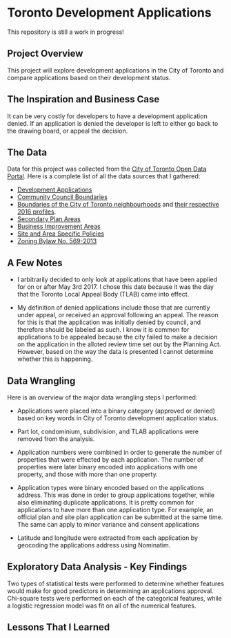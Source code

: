 # Toronto Development Applications

This repository is still a work in progress!

## Project Overview

This project will explore development applications in the City of Toronto and compare applications based on their development status.

## The Inspiration and Business Case

It can be very costly for developers to have a development application denied. If an application is denied the developer is left to either go back to the drawing board, or appeal the decision. 

## The Data

Data for this project was collected from the [City of Toronto Open Data Portal](https://open.toronto.ca/). Here is a complete list of all the data sources that I gathered:

- [Development Applications](https://open.toronto.ca/dataset/development-applications/)
- [Community Council Boundaries](https://open.toronto.ca/dataset/community-council-boundaries/)
- [Boundaries of the City of Toronto neighbourhoods](https://open.toronto.ca/dataset/neighbourhoods/) and [ their respective 2016 profiles](https://open.toronto.ca/dataset/neighbourhood-profiles/).
- [Secondary Plan Areas](https://open.toronto.ca/dataset/secondary-plans/)
- [Business Improvement Areas](https://open.toronto.ca/dataset/business-improvement-areas/)
- [Site and Area Specific Policies](https://open.toronto.ca/dataset/site-and-area-specific-policies/)
- [Zoning Bylaw No. 569-2013](https://open.toronto.ca/dataset/zoning-by-law/)

## A Few Notes

- I arbitrarily decided to only look at applications that have been applied for on or after May 3rd 2017. I chose this date because it was the day that the Toronto Local Appeal Body (TLAB) came into effect.
  
- My definition of denied applications include those that are currently under appeal, or received an approval following an appeal. The reason for this is that the application was initially denied by council, and therefore should be labeled as such. I know it is common for applications to be appealed because the city failed to make a decision on the application in the alloted review time set out by the Planning Act. However, based on the way the data is presented I cannot determine whether this is happening.
  

## Data Wrangling

Here is an overview of the major data wrangling steps I performed:

- Applications were placed into a binary category (approved or denied) based on key words in City of Toronto development application status.
  
- Part lot, condominium, subdivision, and TLAB applications were removed from the analysis.
  
- Application numbers were combined in order to generate the number of properties that were effected by each application. The number of properties were later binary encoded into applications with one property, and those with more than one property.
  
- Application types were binary encoded based on the applications address. This was done in order to group applications together, while also eliminating duplicate applications. It is pretty common for applications to have more than one application type. For example, an official plan and site plan application can be submitted at the same time. The same can apply to minor variance and consent applications
   
- Latitude and longitude were extracted from each application by geocoding the applications address using Nominatim.

## Exploratory Data Analysis - Key Findings

Two types of statistical tests were performed to determine whether features would make for good predictors in determining an applications approval. Chi-square tests were performed on each of the categorical features, while a logistic regression model was fit on all of the numerical features.

## Lessons That I Learned
